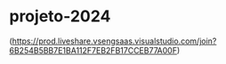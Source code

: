 # projeto-2024
(https://prod.liveshare.vsengsaas.visualstudio.com/join?6B254B5BB7E1BA112F7EB2FB17CCEB77A00F)
